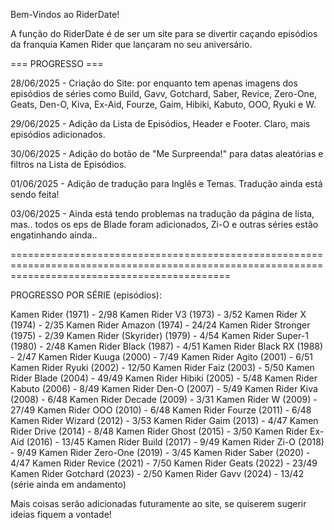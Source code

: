 Bem-Vindos ao RiderDate!

A função do RiderDate é de ser um site para se divertir caçando episódios da franquia Kamen Rider que lançaram no seu aniversário.

=== PROGRESSO === 

28/06/2025 - Criação do Site: por enquanto tem apenas imagens dos episódios de séries como Build, Gavv, Gotchard, Saber, Revice, Zero-One, Geats, Den-O, Kiva, Ex-Aid, Fourze, Gaim, Hibiki, Kabuto, OOO, Ryuki e W.

29/06/2025 - Adição da Lista de Episódios, Header e Footer. Claro, mais episódios adicionados.

30/06/2025 - Adição do botão de "Me Surpreenda!" para datas aleatórias e filtros na Lista de Episódios.

01/06/2025 - Adição de tradução para Inglês e Temas. Tradução ainda está sendo feita!

03/06/2025 - Ainda está tendo problemas na tradução da página de lista, mas.. todos os eps de Blade foram adicionados, Zi-O e outras séries estão engatinhando ainda..

==================================================================================================================================================

PROGRESSO POR SÉRIE (episódios):

Kamen Rider (1971) - 2/98
Kamen Rider V3 (1973) - 3/52
Kamen Rider X (1974) - 2/35
Kamen Rider Amazon (1974) - 24/24
Kamen Rider Stronger (1975) - 2/39
Kamen Rider (Skyrider) (1979) - 4/54
Kamen Rider Super-1 (1980) - 2/48
Kamen Rider Black (1987) - 4/51
Kamen Rider Black RX (1988) - 2/47
Kamen Rider Kuuga (2000) - 7/49
Kamen Rider Agito (2001) - 6/51
Kamen Rider Ryuki (2002) - 12/50
Kamen Rider Faiz (2003) - 5/50
Kamen Rider Blade (2004) - 49/49
Kamen Rider Hibiki (2005) - 5/48
Kamen Rider Kabuto (2006) - 8/49
Kamen Rider Den-O (2007) - 5/49
Kamen Rider Kiva (2008) - 6/48
Kamen Rider Decade (2009) - 3/31
Kamen Rider W (2009) - 27/49
Kamen Rider OOO (2010) - 6/48
Kamen Rider Fourze (2011) - 6/48
Kamen Rider Wizard (2012) - 3/53
Kamen Rider Gaim (2013) - 4/47
Kamen Rider Drive (2014) - 8/48
Kamen Rider Ghost (2015) - 3/50
Kamen Rider Ex-Aid (2016) - 13/45
Kamen Rider Build (2017) - 9/49
Kamen Rider Zi-O (2018) - 9/49
Kamen Rider Zero-One (2019) - 3/45
Kamen Rider Saber (2020) - 4/47
Kamen Rider Revice (2021) - 7/50
Kamen Rider Geats (2022) - 23/49
Kamen Rider Gotchard (2023) - 2/50
Kamen Rider Gavv (2024) - 13/42 (série ainda em andamento)

Mais coisas serão adicionadas futuramente ao site, se quiserem sugerir ideias fiquem a vontade!
